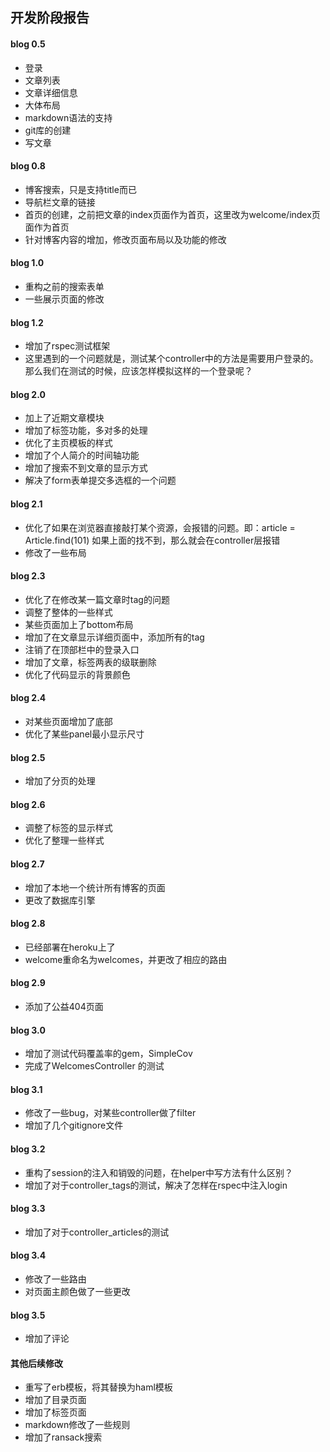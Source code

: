 ## 开发阶段报告

#### blog 0.5
- 登录
- 文章列表
- 文章详细信息
- 大体布局
- markdown语法的支持
- git库的创建
- 写文章

#### blog 0.8
- 博客搜索，只是支持title而已
- 导航栏文章的链接
- 首页的创建，之前把文章的index页面作为首页，这里改为welcome/index页面作为首页
- 针对博客内容的增加，修改页面布局以及功能的修改


#### blog 1.0
- 重构之前的搜索表单
- 一些展示页面的修改

#### blog 1.2
- 增加了rspec测试框架
- 这里遇到的一个问题就是，测试某个controller中的方法是需要用户登录的。
  那么我们在测试的时候，应该怎样模拟这样的一个登录呢？

#### blog 2.0
- 加上了近期文章模块
- 增加了标签功能，多对多的处理
- 优化了主页模板的样式
- 增加了个人简介的时间轴功能
- 增加了搜索不到文章的显示方式
- 解决了form表单提交多选框的一个问题

#### blog 2.1
- 优化了如果在浏览器直接敲打某个资源，会报错的问题。即：article = Article.find(101)
  如果上面的找不到，那么就会在controller层报错
- 修改了一些布局

#### blog 2.3
- 优化了在修改某一篇文章时tag的问题
- 调整了整体的一些样式
- 某些页面加上了bottom布局
- 增加了在文章显示详细页面中，添加所有的tag
- 注销了在顶部栏中的登录入口
- 增加了文章，标签两表的级联删除
- 优化了代码显示的背景颜色

#### blog 2.4
- 对某些页面增加了底部
- 优化了某些panel最小显示尺寸

#### blog 2.5
- 增加了分页的处理

#### blog 2.6
- 调整了标签的显示样式
- 优化了整理一些样式

#### blog 2.7
- 增加了本地一个统计所有博客的页面
- 更改了数据库引擎

#### blog 2.8
- 已经部署在heroku上了
- welcome重命名为welcomes，并更改了相应的路由

#### blog 2.9
- 添加了公益404页面

#### blog 3.0
- 增加了测试代码覆盖率的gem，SimpleCov
- 完成了WelcomesController 的测试


#### blog 3.1
- 修改了一些bug，对某些controller做了filter
- 增加了几个gitignore文件

#### blog 3.2
- 重构了session的注入和销毁的问题，在helper中写方法有什么区别？
- 增加了对于controller_tags的测试，解决了怎样在rspec中注入login

#### blog 3.3
- 增加了对于controller_articles的测试

#### blog 3.4
- 修改了一些路由
- 对页面主颜色做了一些更改

#### blog 3.5
- 增加了评论

#### 其他后续修改
- 重写了erb模板，将其替换为haml模板
- 增加了目录页面
- 增加了标签页面
- markdown修改了一些规则
- 增加了ransack搜索
